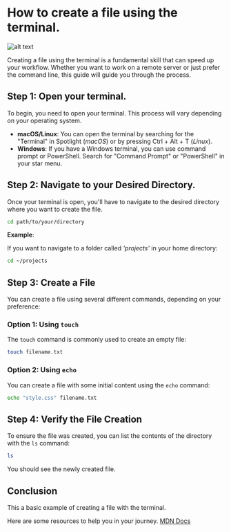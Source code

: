 # How to create a file using the terminal.
![alt text](image.png)

Creating a file using the terminal is a fundamental skill that can speed up your workflow. Whether you want to work on a remote server or just prefer the command line, this guide will guide you through the process.

## Step 1: Open your terminal.
To begin, you need to open your terminal. This process will vary depending on your operating system.

- **macOS/Linux**: You can open the terminal by searching for the "Terminal" in Spotlight (*macOS*) or by pressing Ctrl + Alt + T (*Linux*).
- **Windows**: If you have a Windows terminal, you can use command prompt or PowerShell. Search for "Command Prompt" or "PowerShell" in your star menu.

## Step 2: Navigate to your Desired Directory.
Once your terminal is open, you'll have to navigate to the desired directory where you want to create the file.
```bash
cd path/to/your/directory
```
**Example**: 

If you want to navigate to a folder called *'projects'* in your home directory:
```bash
cd ~/projects
```
## Step 3: Create a File
You can create a file using several different commands, depending on your preference:

### Option 1: Using `touch`
The `touch` command is commonly used to create an empty file:
```bash
touch filename.txt
```
### Option 2: Using `echo`
You can create a file with some initial content using the `echo` command:
```bash
echo "style.css" filename.txt
```
## Step 4: Verify the File Creation
To ensure the file was created, you can list the contents of the directory with the `ls` command:
```bash
ls
```
You should see the newly created file.

## Conclusion
This a basic example of creating a file with the terminal. 

Here are some resources to help you in your journey. 
[MDN Docs](https://developer.mozilla.org/en-US/docs/Learn/Tools_and_testing/Understanding_client-side_tools/Command_line)